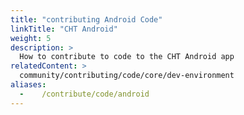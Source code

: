 ```yaml
---
title: "contributing Android Code"
linkTitle: "CHT Android"
weight: 5
description: >
  How to contribute to code to the CHT Android app
relatedContent: >
  community/contributing/code/core/dev-environment
aliases:
  -    /contribute/code/android
---
```

